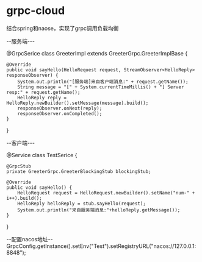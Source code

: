# grpc-cloud

结合spring和naose，实现了grpc调用负载均衡

--服务端---

@GrpcSerice
class GreeterImpl extends GreeterGrpc.GreeterImplBase {

    @Override
    public void sayHello(HelloRequest request, StreamObserver<HelloReply> responseObserver) {
        System.out.println("[服务端]来自客户端消息:" + request.getName());
        String message = "[" + System.currentTimeMillis() + "] Server resp:" + request.getName();
        HelloReply reply = HelloReply.newBuilder().setMessage(message).build();
        responseObserver.onNext(reply);
        responseObserver.onCompleted();
    }
}

--客户端---

@Service
class TestSerice {

    @GrpcStub
    private GreeterGrpc.GreeterBlockingStub blockingStub;

    @Override
    public void sayHello() {
        HelloRequest request = HelloRequest.newBuilder().setName("num-" + i++).build();
        HelloReply helloReply = stub.sayHello(request);
        System.out.println("来自服务端消息:"+helloReply.getMessage());
    }
}

--配置nacos地址--
GrpcConfig.getInstance().setEnv("Test").setRegistryURL("nacos://127.0.0.1:8848");
